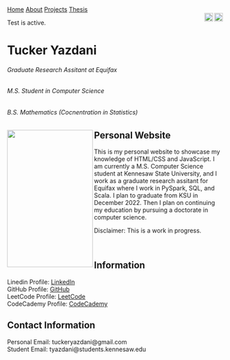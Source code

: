 <html>
<link href="main.css" rel="stylesheet">
<div class="topnav">
  <a class="active" href="https://tuckeryazdani.github.io/MyWebsite/">Home</a>
  <a href="about.html">About</a>
  <a href="projects.html">Projects</a>
  <a href="thesis.html">Thesis</a>
</div>
<div>
<a href="https://www.linkedin.com/in/tuckeryazdani/" target="_blank"><img src="https://user-images.githubusercontent.com/84822334/148589136-9acd742f-e004-4d54-b1b4-181f8bc7dc98.png" width="20" height="20" align="right" title="LinkedIn"></a>
<a href="https://github.com/tuckeryazdani/" target="_blank"><img src="https://user-images.githubusercontent.com/84822334/148658020-ae86cfb7-f259-4503-93fc-156a168d2a9d.png" width="20" height="20" align="right" title="GitHub"></a>
</div>
<p> Test is active. </p>
<head>
  <div align="left">
    <h1> Tucker Yazdani </h1>
    <h6> Graduate Research Assitant at Equifax </h6>
    <h6> M.S. Student in Computer Science </h6>
    <h6> B.S. Mathematics (Cocnentration in Statistics) </h6>
  </div>
</head>
<center><a href="https://user-images.githubusercontent.com/84822334/148321401-8be1b2c1-fa1b-4cbb-881f-ef801837c9c7.jpg" target="_blank" ><img src="https://user-images.githubusercontent.com/84822334/148321401-8be1b2c1-fa1b-4cbb-881f-ef801837c9c7.jpg" width="200" height="320" align="left"/></a></center>
<body>
  <h2> Personal Website </h2>
  <p> This is my personal website to showcase my knowledge of HTML/CSS and JavaScript. I am currently a M.S. Computer Science student at Kennesaw State University, and I work as a graduate research assitant for Equifax where I work in PySpark, SQL, and Scala. I plan to graduate from KSU in December 2022. Then I plan on continuing my education by pursuing a doctorate in computer science. </p>
  <p> Disclaimer: This is a work in progress. </p>
  <br>
  <h2> Information </h2>
  <p>
  Linedin Profile:    <a href="https://www.linkedin.com/in/tuckeryazdani/">LinkedIn</a><br>
  GitHub Profile:     <a href="https://github.com/tuckeryazdani">GitHub</a><br>
  LeetCode Profile:   <a href="https://leetcode.com/tuckeryazdani/">LeetCode</a><br>
  CodeCademy Profile: <a href="https://www.codecademy.com/profiles/tuckerY0098840537">CodeCademy</a><br>
  </p>
  <h2> Contact Information </h2>
  <p>
  Personal Email: tuckeryazdani@gmail.com<br>
  Student Email: tyazdani@students.kennesaw.edu<br>
  </p>
</body>
</html>

